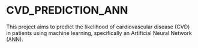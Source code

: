 # CVD_PREDICTION_ANN
This project aims to predict the likelihood of cardiovascular disease (CVD) in patients using machine learning, specifically an Artificial Neural Network (ANN). 

